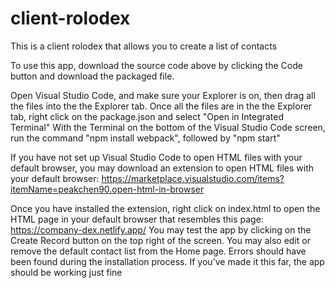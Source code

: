 # client-rolodex

This is a client rolodex that allows you to create a list of contacts

To use this app, download the source code above by clicking the Code button and download the packaged file.

Open Visual Studio Code, and make sure your Explorer is on, then drag all the files into the the Explorer tab.
Once all the files are in the the Explorer tab, right click on the package.json and select "Open in Integrated Terminal"
With the Terminal on the bottom of the Visual Studio Code screen, run the command "npm install webpack", followed by "npm start"

If you have not set up Visual Studio Code to open HTML files with your default browser, you may download an extension to open HTML files with your default browser:
https://marketplace.visualstudio.com/items?itemName=peakchen90.open-html-in-browser

Once you have installed the extension, right click on index.html to open the HTML page in your default browser that resembles this page: https://company-dex.netlify.app/
You may test the app by clicking on the Create Record button on the top right of the screen. 
You may also edit or remove the default contact list from the Home page.
Errors should have been found during the installation process. If you've made it this far, the app should be working just fine
